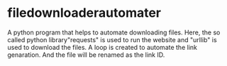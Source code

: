 # filedownloaderautomater
A python program that helps to automate downloading files.
Here, the so called python library"requests" is used to run the website and "urllib" is used to download the files.
A loop is created to automate the link genaration.
And the file will be renamed as the link ID.
